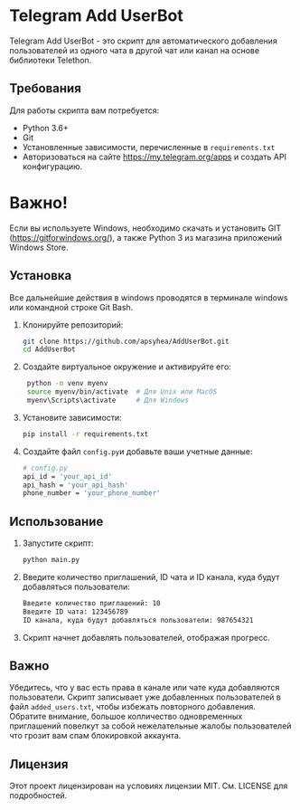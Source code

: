 # Telegram Add UserBot

Telegram Add UserBot - это скрипт для автоматического добавления пользователей из одного чата в другой чат или канал на основе библиотеки Telethon.

## Требования

Для работы скрипта вам потребуется:

- Python 3.6+
- Git
- Установленные зависимости, перечисленные в `requirements.txt`
- Авторизоваться на сайте https://my.telegram.org/apps и создать API конфигурацию.

# Важно!
Если вы используете Windows, необходимо скачать и установить GIT (https://gitforwindows.org/), а также Python 3 из магазина приложений Windows Store.

## Установка

Все дальнейшие действия в windows проводятся в терминале windows или командной строке Git Bash.

1. Клонируйте репозиторий:

   ```sh
   git clone https://github.com/apsyhea/AddUserBot.git
   cd AddUserBot
2. Создайте виртуальное окружение и активируйте его:
   ```sh
    python -m venv myenv
    source myenv/bin/activate  # Для Unix или MacOS
    myenv\Scripts\activate     # Для Windows

3. Установите зависимости:
   ```sh
   pip install -r requirements.txt

4. Создайте файл `config.py`и добавьте ваши учетные данные:
   ```sh
   # config.py
   api_id = 'your_api_id'
   api_hash = 'your_api_hash'
   phone_number = 'your_phone_number'
   
## Использование
1. Запустите скрипт:
   ```sh
   python main.py
2. Введите количество приглашений, ID чата и ID канала, куда будут добавляться пользователи:
   ```sh
   Введите количество приглашений: 10
   Введите ID чата: 123456789
   ID канала, куда будут добавляться пользователи: 987654321

3. Скрипт начнет добавлять пользователей, отображая прогресс.

## Важно
Убедитесь, что у вас есть права в канале или чате куда добавляются пользователи.
Скрипт записывает уже добавленных пользователей в файл `added_users.txt`, чтобы избежать повторного добавления.
Обратите внимание, большое колличество одновременных приглашений повелкут за собой нежелательные жалобы пользователей что грозит вам спам блокировкой аккаунта.

## Лицензия
Этот проект лицензирован на условиях лицензии MIT. См. LICENSE для подробностей.

